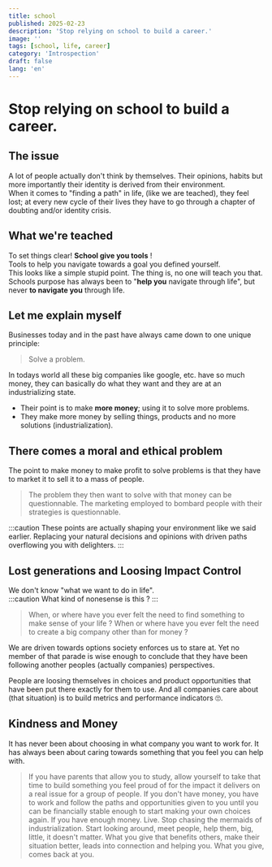 ```yaml
---
title: school
published: 2025-02-23
description: 'Stop relying on school to build a career.'
image: ''
tags: [school, life, career]
category: 'Introspection'
draft: false 
lang: 'en'
---
```


# Stop relying on school to build a career.
## The issue
A lot of people actually don't think by themselves. Their opinions, habits but more importantly their identity is derived from their environment.<br />
When it comes to "finding a path" in life, (like we are teached), they feel lost; at every new cycle of their lives they have to go through a chapter of doubting and/or identity crisis.

## What we're teached
To set things clear! **School give you tools** !<br />
Tools to help you navigate towards a goal you defined yourself.<br />
This looks like a simple stupid point. The thing is, no one will teach you that. Schools purpose has always been to "**help you** navigate through life", but never **to navigate you** through life.

## Let me explain myself
Businesses today and in the past have always came down to one unique principle:
> Solve a problem.

In todays world all these big companies like google, etc. have so much money, they can basically do what they want and they are at an industrializing state.
- Their point is to make **more money**; using it to solve more problems.
- They make more money by selling things, products and no more solutions (industrialization).

## There comes a moral and ethical problem
The point to make money to make profit to solve problems is that they have to market it to sell it to a mass of people.
> The problem they then want to solve with that money can be questionnable.
> The marketing employed to bombard people with their strategies is questionnable.

:::caution These points are actually shaping your environment like we said earlier. Replacing your natural decisions and opinions with driven paths overflowing you with delighters. :::

## Lost generations and Loosing Impact Control
We don't know "what we want to do in life".<br />
:::caution What kind of nonesense is this ? :::

> When, or where have you ever felt the need to find something to make sense of your life ?
> When or where have you ever felt the need to create a big company other than for money ?

We are driven towards options society enforces us to stare at. Yet no member of that parade is wise enough to conclude that they have been following another peoples (actually companies) perspectives.<br />

People are loosing themselves in choices and product opportunities that have been put there exactly for them to use. And all companies care about (that situation) is to build metrics and performance indicators 🙄.

## Kindness and Money
It has never been about choosing in what company you want to work for. It has always been about caring towards something that you feel you can help with.
> If you have parents that allow you to study, allow yourself to take that time to build something you feel proud of for the impact it delivers on a real issue for a group of people.
> If you don't have money, you have to work and follow the paths and opportunities given to you until you can be financially stable enough to start making your own choices again.
> If you have enough money. Live. Stop chasing the mermaids of industrialization. Start looking around, meet people, help them, big, little, it doesn't matter.
> What you give that benefits others, make their situation better, leads into connection and helping you. What you give, comes back at you.
